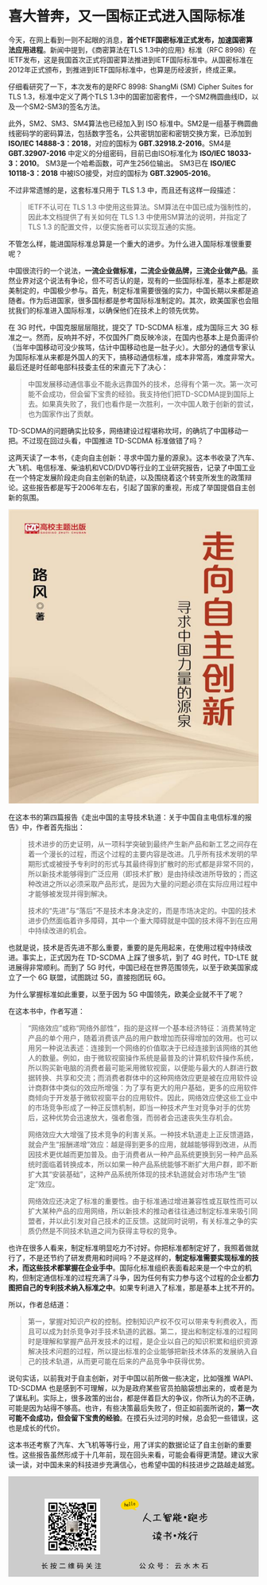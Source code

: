 # 喜大普奔，又一国标正式进入国际标准

今天，在网上看到一则不起眼的消息，**首个IETF国密标准正式发布，加速国密算法应用进程**。新闻中提到，《商密算法在TLS 1.3中的应用》标准（RFC 8998）在IETF发布，这是我国首次正式将国密算法推进到IETF国际标准中。从国密标准在2012年正式颁布，到推进到IETF国际标准中，也算是历经波折，终成正果。

仔细看研究了一下，本次发布的是RFC 8998: ShangMi (SM) Cipher Suites for TLS 1.3，标准中定义了两个TLS 1.3中的国密加密套件，⼀个SM2椭圆曲线ID，以及⼀个SM2-SM3的签名⽅法。

此外，SM2、SM3、SM4算法也已经加入到 ISO 标准中。SM2是一组基于椭圆曲线密码学的密码算法，包括数字签名，公共密钥加密和密钥交换方案，已添加到 **ISO/IEC 14888-3：2018**，对应的国标为 **GBT.32918.2-2016**。SM4是 **GBT.32907-2016** 中定义的分组密码，目前已由ISO标准化为 **ISO/IEC 18033-3：2010**。 SM3是一个哈希函数，可产生256位输出。 SM3已在 **ISO/IEC 10118-3：2018** 中被ISO接受，对应的国标为 **GBT.32905-2016**。

不过非常遗憾的是，这套标准只用于 TLS 1.3 中，而且还有这样一段描述：

> IETF不认可在 TLS 1.3 中使用这些算法。SM算法在中国已成为强制性的，因此本文档提供了有关如何在 TLS 1.3 中使用SM算法的说明，并指定了 TLS 1.3 的配置文件，以便实施者可以实现互通的实施。

不管怎么样，能进国际标准总算是一个重大的进步。为什么进入国际标准很重要呢？

中国很流行的一个说法，**一流企业做标准，二流企业做品牌，三流企业做产品**。虽然业界对这个说法有争论，但不可否认的是，现有的一些国际标准，基本上都是欧美制定的，中国极少参与。首先，制定标准需要很强的实力，中国长期以来都是追随者。作为后进国家，很多国标都是参考国际标准制定的。其次，欧美国家也会阻扰我们的标准进入国际标准，以确保他们在技术上的领先优势。

在 3G 时代，中国克服层层阻扰，提交了 TD-SCDMA 标准，成为国际三大 3G 标准之一。然而，反响并不好，不仅国外厂商反映冷淡，在国内也基本上是负面评价（当年中国移动可没少挨骂，估计中国移动也是一肚子火）。大部分的通信专家认为国际标准从来都是外国人的天下，搞移动通信标准，成本非常高，难度非常大。最后还是时任邮电部科技委主任的宋直元下了决心：

> 中国发展移动通信事业不能永远靠国外的技术，总得有个第一次。第一次可能不会成功，但会留下宝贵的经验。我支持他们把TD-SCDMA提到国际上去。如果真失败了，我们也看作是一次胜利，一次中国人敢于创新的尝试，也为国家作出了贡献。

TD-SCDMA的问题确实比较多，网络建设过程堪称坎坷，的确坑了中国移动一把。不过现在回过头看，中国推进 TD-SCDMA 标准做错了吗？

这两天读了一本书，《走向自主创新：寻求中国力量的源泉》。这本书收录了汽车、大飞机、电信标准、柴油机和VCD/DVD等行业的工业研究报告，记录了中国工业在一个特定发展阶段走向自主创新的轨迹，以及围绕着这个转变所发生的政策辩论。这些报告都是写于2006年左右，引起了国家的重视，形成了举国提倡自主创新的氛围。

![](https://raw.githubusercontent.com/mogoweb/mywritings/master/book_wechat/202104/images/a_international_standard_01.png)

在这本书的第四篇报告《走出中国的主导技术轨道：关于中国自主电信标准的报告》中，作者首先指出：

> 技术进步的历史证明，从一项科学突破到最终产生新产品和新工艺之间存在着一个漫长的过程，而这个过程的主要内容是改进。几乎所有技术发明的早期形式或被授予专利时的形式与其最终得到扩散时的形式都是非常不同的，所以新技术能够得到广泛应用（即技术扩散）是由持续改进所导致的；而这种改进之所以必须采取产品形式，是因为大量的问题必须在实际应用过程中才能够被发现并得到解决。
>
> 技术的“先进”与“落后”不是技术本身决定的，而是市场决定的。中国的技术进步仍然面临着许多障碍，其中一个重大障碍就是中国的技术得不到在应用中持续改进的机会。

也就是说，技术是否先进不那么重要，重要的是先用起来，在使用过程中持续改进。事实上，正式因为在 TD-SCDMA 上踩了很多坑，到了 4G 时代，TD-LTE 就进展得非常顺利。而到了 5G 时代，中国已经在世界范围领先，以至于欧美国家成立了一个 6G 联盟，试图跳过 5G，直接抱团玩 6G。

为什么掌握标准如此重要，以至于因为 5G 中国领先，欧美企业就不干了呢？

在这本书中，作者写道：

> “网络效应”或称“网络外部性”，指的是这样一个基本经济特征：消费某特定产品的单个用户，随着消费该产品的用户数增加而获得增加的效用。也可以用另一种说法表述：连接到一个网络的价值取决于已经连接到该网络的其他人的数量。例如，由于微软视窗操作系统是最普及的计算机软件操作系统，所以购买新电脑的消费者最可能采用微软视窗，以便能与最大的人群进行数据转换、共享和交流；而消费者群体中的这种网络效应更是被在应用软件设计商群体中类似的效应所增强：为了享有更大的用户基础，更多的应用软件商倾向于开发基于微软视窗平台的应用软件。因此，网络效应使这些工业中的市场竞争形成了一种正反馈机制，即当一种技术产生对竞争对手的优势后，这种优势会迅速放大，强者愈强，而弱者会迅速丧失生存机会。
>
> 网络效应大大增强了技术竞争的利害关系。一种技术轨道走上正反馈道路，就会产生“报酬递增”效应：越是得到更多的应用，就越能够得到改进，从而因技术更优越而更加普及。由于消费者从一种产品系统更换到另一种产品系统时面临着转换成本，所以如果一种产品系统能够不断扩大用户群，即不断扩大其“安装基础”，这种产品系统所体现的技术轨道就会对市场产生“锁定”效应。
>
> 网络效应还决定了标准的重要性。由于标准通过增进兼容性或互联性而可以扩大某种产品的应用网络，所以新技术的推动者往往通过制定标准来吸引同盟者，并以此引发对自己技术的正反馈。这就同时说明，有关标准之争的实质仍然是不同技术轨道之间为获得主导权的竞争。

也许在很多人看来，制定标准明显吃力不讨好。你把标准都制定好了，我照着做就行了，不是还节约了研发费用和时间吗？不是这样的，**制定标准需要实现标准的技术，而这些技术都掌握在企业手中**。国际化标准组织表面看起来是一个中立的机构，但制定通信标准的过程充满了斗争，因为任何有实力参与这个过程的企业都**力图把自己的专利技术纳入标准之中**。如果专利进入了标准，那是基本上扰不开的。

所以，作者总结道：

> 第一，掌握对知识产权的控制。控制知识产权不仅可以带来专利费收入，而且可以成为封杀竞争对手技术轨道的武器。第二，提出和制定标准的过程同时是理解和掌握产品开发技术的过程，是企业以自己的知识积累和组织资源解决技术问题的过程，所以提出标准的企业能够把新技术体系的发展纳入自己的技术轨道，从而更可能在后来的产品竞争中获得优势。

说句实话，以前我对于自主创新，对于中国以前所做一些决定，比如强推 WAPI、TD-SCDMA 也是感到不可理解，以为是政府某些官员拍脑袋想出来的，或者是为了谋私利。实际上，很多政策的出台，都是伴着巨大的争议，你所认为的不正确，可能是因为站得不够高。也许，有些决策最后失败了，但正如前面所说的，**第一次可能不会成功，但会留下宝贵的经验**。在摸石头过河的时候，总会犯一些错误，这也是成长的代价。

这本书还考察了汽车、大飞机等等行业，用了详实的数据论证了自主创新的重要性。这些报告虽然形成于十几年前，现在回头来看，可能会看得更清楚。建议大家读一读，对中国未来的科技进步充满信心，也希望中国的科技进步之路越走越宽。

![](https://raw.githubusercontent.com/mogoweb/mywritings/master/book_wechat/common_images/%E5%BE%AE%E4%BF%A1%E5%85%AC%E4%BC%97%E5%8F%B7_%E5%85%B3%E6%B3%A8%E4%BA%8C%E7%BB%B4%E7%A0%81.png)